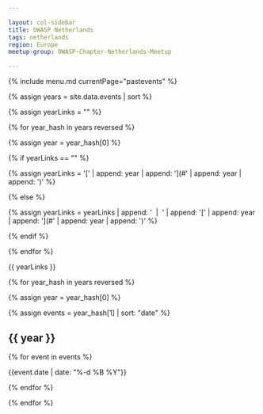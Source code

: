 ```yaml
---

layout: col-sidebar
title: OWASP Netherlands
tags: netherlands
region: Europe
meetup-group: OWASP-Chapter-Netherlands-Meetup

---
```


{% include menu.md currentPage="pastevents" %} 

{% assign years = site.data.events | sort %}

{% assign yearLinks = "" %}

{% for year_hash in years reversed %}

{% assign year = year_hash[0] %}

{% if yearLinks == "" %}

{% assign yearLinks = '[' | append: year | append: '](#' | append: year | append: ')' %}

{% else %}

{% assign yearLinks = yearLinks | append: ' &nbsp;&#124;&nbsp; ' | append: '[' | append: year | append: '](#' | append: year | append: ')' %}

{% endif %}

{% endfor %}

{{ yearLinks }}

{% for year_hash in years reversed %}

{% assign year = year_hash[0] %}

{% assign events = year_hash[1] | sort: "date" %}

## {{ year }}

{% for event in events %}

{{event.date | date: "%-d %B %Y"}}

{% endfor %}

{% endfor %}

